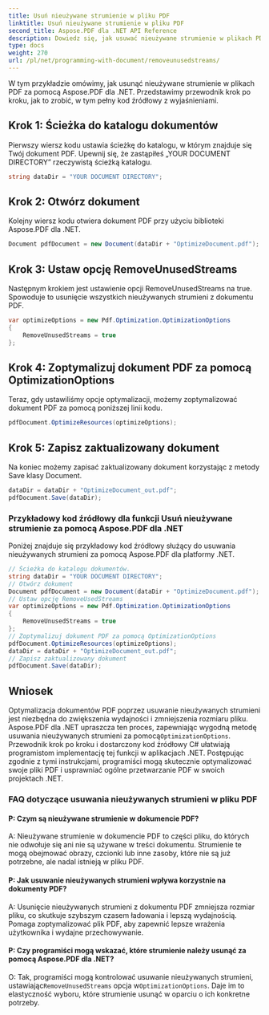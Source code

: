 ```yaml
---
title: Usuń nieużywane strumienie w pliku PDF
linktitle: Usuń nieużywane strumienie w pliku PDF
second_title: Aspose.PDF dla .NET API Reference
description: Dowiedz się, jak usuwać nieużywane strumienie w plikach PDF za pomocą Aspose.PDF dla .NET. Nasz przewodnik krok po kroku.
type: docs
weight: 270
url: /pl/net/programming-with-document/removeunusedstreams/
---
```

W tym przykładzie omówimy, jak usunąć nieużywane strumienie w plikach PDF za pomocą Aspose.PDF dla .NET. Przedstawimy przewodnik krok po kroku, jak to zrobić, w tym pełny kod źródłowy z wyjaśnieniami.

## Krok 1: Ścieżka do katalogu dokumentów

Pierwszy wiersz kodu ustawia ścieżkę do katalogu, w którym znajduje się Twój dokument PDF. Upewnij się, że zastąpiłeś „YOUR DOCUMENT DIRECTORY” rzeczywistą ścieżką katalogu.

```csharp
string dataDir = "YOUR DOCUMENT DIRECTORY";
```

## Krok 2: Otwórz dokument

Kolejny wiersz kodu otwiera dokument PDF przy użyciu biblioteki Aspose.PDF dla .NET.

```csharp
Document pdfDocument = new Document(dataDir + "OptimizeDocument.pdf");
```

## Krok 3: Ustaw opcję RemoveUnusedStreams

Następnym krokiem jest ustawienie opcji RemoveUnusedStreams na true. Spowoduje to usunięcie wszystkich nieużywanych strumieni z dokumentu PDF.

```csharp
var optimizeOptions = new Pdf.Optimization.OptimizationOptions
{
	RemoveUnusedStreams = true
};
```

## Krok 4: Zoptymalizuj dokument PDF za pomocą OptimizationOptions

Teraz, gdy ustawiliśmy opcje optymalizacji, możemy zoptymalizować dokument PDF za pomocą poniższej linii kodu.

```csharp
pdfDocument.OptimizeResources(optimizeOptions);
```

## Krok 5: Zapisz zaktualizowany dokument

Na koniec możemy zapisać zaktualizowany dokument korzystając z metody Save klasy Document.

```csharp
dataDir = dataDir + "OptimizeDocument_out.pdf";
pdfDocument.Save(dataDir);
```

### Przykładowy kod źródłowy dla funkcji Usuń nieużywane strumienie za pomocą Aspose.PDF dla .NET

Poniżej znajduje się przykładowy kod źródłowy służący do usuwania nieużywanych strumieni za pomocą Aspose.PDF dla platformy .NET.

```csharp
// Ścieżka do katalogu dokumentów.
string dataDir = "YOUR DOCUMENT DIRECTORY";
// Otwórz dokument
Document pdfDocument = new Document(dataDir + "OptimizeDocument.pdf");
// Ustaw opcję RemoveUsedStreams
var optimizeOptions = new Pdf.Optimization.OptimizationOptions
{
	RemoveUnusedStreams = true
};
// Zoptymalizuj dokument PDF za pomocą OptimizationOptions
pdfDocument.OptimizeResources(optimizeOptions);
dataDir = dataDir + "OptimizeDocument_out.pdf";
// Zapisz zaktualizowany dokument
pdfDocument.Save(dataDir);
```

## Wniosek

 Optymalizacja dokumentów PDF poprzez usuwanie nieużywanych strumieni jest niezbędna do zwiększenia wydajności i zmniejszenia rozmiaru pliku. Aspose.PDF dla .NET upraszcza ten proces, zapewniając wygodną metodę usuwania nieużywanych strumieni za pomocą`OptimizationOptions`. Przewodnik krok po kroku i dostarczony kod źródłowy C# ułatwiają programistom implementację tej funkcji w aplikacjach .NET. Postępując zgodnie z tymi instrukcjami, programiści mogą skutecznie optymalizować swoje pliki PDF i usprawniać ogólne przetwarzanie PDF w swoich projektach .NET.

### FAQ dotyczące usuwania nieużywanych strumieni w pliku PDF

#### P: Czym są nieużywane strumienie w dokumencie PDF?

A: Nieużywane strumienie w dokumencie PDF to części pliku, do których nie odwołuje się ani nie są używane w treści dokumentu. Strumienie te mogą obejmować obrazy, czcionki lub inne zasoby, które nie są już potrzebne, ale nadal istnieją w pliku PDF.

#### P: Jak usuwanie nieużywanych strumieni wpływa korzystnie na dokumenty PDF?

A: Usunięcie nieużywanych strumieni z dokumentu PDF zmniejsza rozmiar pliku, co skutkuje szybszym czasem ładowania i lepszą wydajnością. Pomaga zoptymalizować plik PDF, aby zapewnić lepsze wrażenia użytkownika i wydajne przechowywanie.

#### P: Czy programiści mogą wskazać, które strumienie należy usunąć za pomocą Aspose.PDF dla .NET?

 O: Tak, programiści mogą kontrolować usuwanie nieużywanych strumieni, ustawiając`RemoveUnusedStreams` opcja w`OptimizationOptions`. Daje im to elastyczność wyboru, które strumienie usunąć w oparciu o ich konkretne potrzeby.